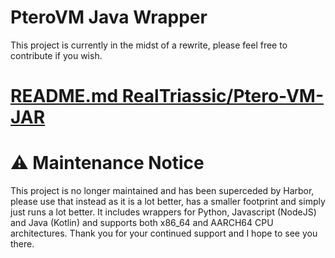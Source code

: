 # PteroVM Java Wrapper
This project is currently in the midst of a rewrite, please feel free to contribute if you wish.

# [README.md RealTriassic/Ptero-VM-JAR](https://github.com/RealTriassic/Ptero-VM-JAR)
# ⚠️ Maintenance Notice
This project is no longer maintained and has been superceded by Harbor, please use that instead as it is a lot better, has a smaller footprint and simply just runs a lot better. It includes wrappers for Python, Javascript (NodeJS) and Java (Kotlin) and supports both x86_64 and AARCH64 CPU architectures. Thank you for your continued support and I hope to see you there.
